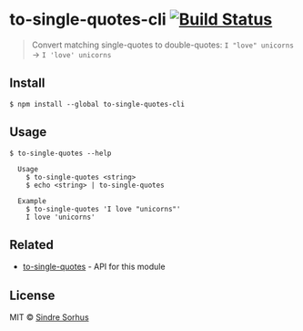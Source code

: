 # to-single-quotes-cli [![Build Status](https://travis-ci.org/sindresorhus/to-single-quotes-cli.svg?branch=master)](https://travis-ci.org/sindresorhus/to-single-quotes-cli)

> Convert matching single-quotes to double-quotes: `I "love" unicorns` → `I 'love' unicorns`


## Install

```
$ npm install --global to-single-quotes-cli
```


## Usage

```
$ to-single-quotes --help

  Usage
    $ to-single-quotes <string>
    $ echo <string> | to-single-quotes

  Example
    $ to-single-quotes 'I love "unicorns"'
    I love 'unicorns'
```


## Related

- [to-single-quotes](https://github.com/sindresorhus/to-single-quotes) - API for this module


## License

MIT © [Sindre Sorhus](http://sindresorhus.com)
